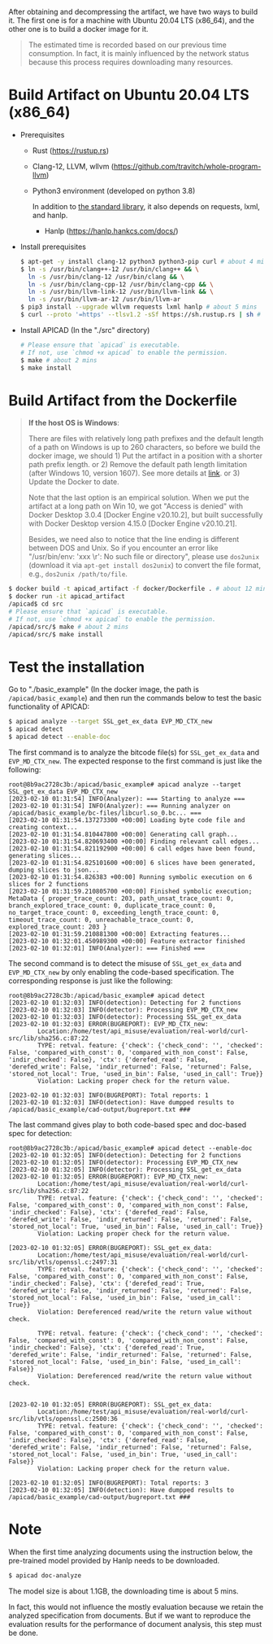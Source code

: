 After obtaining and decompressing the artifact, we have two ways to build it. The first one is for a machine with Ubuntu 20.04 LTS (x86_64), and the other one is to build a docker image for it.

> The estimated time is recorded based on our previous time consumption. In fact, it is mainly influenced by the network status because this process requires downloading many resources.

# Build Artifact on Ubuntu 20.04 LTS (x86_64)

- Prerequisites
  - Rust (https://rustup.rs)

  - Clang-12, LLVM, wllvm (https://github.com/travitch/whole-program-llvm)

  - Python3 environment (developed on python 3.8)

    In addition to [the standard library](https://docs.python.org/3.8/library/index.html), it also depends on requests, lxml, and hanlp.

    - Hanlp (https://hanlp.hankcs.com/docs/)

- Install prerequisites

  ```bash
  $ apt-get -y install clang-12 python3 python3-pip curl # about 4 mins
  $ ln -s /usr/bin/clang++-12 /usr/bin/clang++ && \
  	ln -s /usr/bin/clang-12 /usr/bin/clang && \
  	ln -s /usr/bin/clang-cpp-12 /usr/bin/clang-cpp && \
  	ln -s /usr/bin/llvm-link-12 /usr/bin/llvm-link && \
  	ln -s /usr/bin/llvm-ar-12 /usr/bin/llvm-ar
  $ pip3 install --upgrade wllvm requests lxml hanlp # about 5 mins
  $ curl --proto '=https' --tlsv1.2 -sSf https://sh.rustup.rs | sh # about 1 min
  ```

- Install APICAD (In the "./src" directory)

  ```bash
  # Please ensure that `apicad` is executable.
  # If not, use `chmod +x apicad` to enable the permission.
  $ make # about 2 mins
  $ make install
  ```

# Build Artifact from the Dockerfile

> **If the host OS is Windows**:
>
> There are files with relatively long path prefixes and the default length of a path on Windows is up to 260 characters, so before we build the docker image, we should 1) Put the artifact in a position with a shorter path prefix length. or 2) Remove the default path length limitation (after Windows 10, version 1607). See more details at [link](https://learn.microsoft.com/en-us/windows/win32/fileio/maximum-file-path-limitation#enable-long-paths-in-windows-10-version-1607-and-later). or 3) Update the Docker to date.
>
> Note that the last option is an empirical solution. When we put the artifact at a long path on Win 10, we got "Access is denied" with Docker Desktop 3.0.4 [Docker Engine v20.10.2], but built successfully with Docker Desktop version 4.15.0 [Docker Engine v20.10.21].
>
> Besides, we need also to notice that the line ending is different between DOS and Unix. So if you encounter an error like "/usr/bin/env: 'xxx \r': No such file or directory", please use `dos2unix` (download it via `apt-get install dos2unix`) to convert the file format, e.g., `dos2unix /path/to/file`.

```bash
$ docker build -t apicad_artifact -f docker/Dockerfile . # about 12 mins
$ docker run -it apicad_artifact
/apicad$ cd src
# Please ensure that `apicad` is executable.
# If not, use `chmod +x apicad` to enable the permission.
/apicad/src/$ make # about 2 mins
/apicad/src/$ make install
```

# Test the installation

Go to "./basic_example" (In the docker image, the path is `/apicad/basic_example`) and then run the commands below to test the basic functionality of APICAD:

```bash
$ apicad analyze --target SSL_get_ex_data EVP_MD_CTX_new
$ apicad detect
$ apicad detect --enable-doc
```

The first command is to analyze the bitcode file(s) for `SSL_get_ex_data` and `EVP_MD_CTX_new`. The expected response to the first command is just like the following:

```
root@8b9ac2728c3b:/apicad/basic_example# apicad analyze --target SSL_get_ex_data EVP_MD_CTX_new
[2023-02-10 01:31:54] INFO(Analyzer): === Starting to analyze ===
[2023-02-10 01:31:54] INFO(Analyzer): === Running analyzer on /apicad/basic_example/bc-files/libcurl.so_0.bc... ===
[2023-02-10 01:31:54.137273300 +00:00] Loading byte code file and creating context...
[2023-02-10 01:31:54.810447800 +00:00] Generating call graph...
[2023-02-10 01:31:54.820693400 +00:00] Finding relevant call edges...
[2023-02-10 01:31:54.821192900 +00:00] 6 call edges have been found, generating slices...
[2023-02-10 01:31:54.825101600 +00:00] 6 slices have been generated, dumping slices to json...
[2023-02-10 01:31:54.826383 +00:00] Running symbolic execution on 6 slices for 2 functions
[2023-02-10 01:31:59.210805700 +00:00] Finished symbolic execution; MetaData { proper_trace_count: 203, path_unsat_trace_count: 0, branch_explored_trace_count: 0, duplicate_trace_count: 0, no_target_trace_count: 0, exceeding_length_trace_count: 0, timeout_trace_count: 0, unreachable_trace_count: 0, explored_trace_count: 203 }
[2023-02-10 01:31:59.210881300 +00:00] Extracting features...
[2023-02-10 01:32:01.450989300 +00:00] Feature extractor finished
[2023-02-10 01:32:01] INFO(Analyzer): === Finished ===
```

The second command is to detect the misuse of `SSL_get_ex_data` and `EVP_MD_CTX_new` by only enabling the code-based specification. The corresponding response is just like the following:

```
root@8b9ac2728c3b:/apicad/basic_example# apicad detect
[2023-02-10 01:32:03] INFO(detection): Detecting for 2 functions
[2023-02-10 01:32:03] INFO(detector): Processing EVP_MD_CTX_new
[2023-02-10 01:32:03] INFO(detector): Processing SSL_get_ex_data
[2023-02-10 01:32:03] ERROR(BUGREPORT): EVP_MD_CTX_new:
        Location:/home/test/api_misuse/evaluation/real-world/curl-src/lib/sha256.c:87:22
        TYPE: retval. feature: {'check': {'check_cond': '', 'checked': False, 'compared_with_const': 0, 'compared_with_non_const': False, 'indir_checked': False}, 'ctx': {'derefed_read': False, 'derefed_write': False, 'indir_returned': False, 'returned': False, 'stored_not_local': True, 'used_in_bin': False, 'used_in_call': True}}
        Violation: Lacking proper check for the return value.

[2023-02-10 01:32:03] INFO(BUGREPORT): Total reports: 1
[2023-02-10 01:32:03] INFO(detection): Have dumpped results to /apicad/basic_example/cad-output/bugreport.txt ###
```

The last command gives play to both code-based spec and doc-based spec for detection:

```
root@8b9ac2728c3b:/apicad/basic_example# apicad detect --enable-doc
[2023-02-10 01:32:05] INFO(detection): Detecting for 2 functions
[2023-02-10 01:32:05] INFO(detector): Processing EVP_MD_CTX_new
[2023-02-10 01:32:05] INFO(detector): Processing SSL_get_ex_data
[2023-02-10 01:32:05] ERROR(BUGREPORT): EVP_MD_CTX_new:
        Location:/home/test/api_misuse/evaluation/real-world/curl-src/lib/sha256.c:87:22
        TYPE: retval. feature: {'check': {'check_cond': '', 'checked': False, 'compared_with_const': 0, 'compared_with_non_const': False, 'indir_checked': False}, 'ctx': {'derefed_read': False, 'derefed_write': False, 'indir_returned': False, 'returned': False, 'stored_not_local': True, 'used_in_bin': False, 'used_in_call': True}}
        Violation: Lacking proper check for the return value.

[2023-02-10 01:32:05] ERROR(BUGREPORT): SSL_get_ex_data:
        Location:/home/test/api_misuse/evaluation/real-world/curl-src/lib/vtls/openssl.c:2497:31
        TYPE: retval. feature: {'check': {'check_cond': '', 'checked': False, 'compared_with_const': 0, 'compared_with_non_const': False, 'indir_checked': False}, 'ctx': {'derefed_read': True, 'derefed_write': False, 'indir_returned': False, 'returned': False, 'stored_not_local': False, 'used_in_bin': False, 'used_in_call': True}}
        Violation: Dereferenced read/write the return value without check.

        TYPE: retval. feature: {'check': {'check_cond': '', 'checked': False, 'compared_with_const': 0, 'compared_with_non_const': False, 'indir_checked': False}, 'ctx': {'derefed_read': True, 'derefed_write': False, 'indir_returned': False, 'returned': False, 'stored_not_local': False, 'used_in_bin': False, 'used_in_call': False}}
        Violation: Dereferenced read/write the return value without check.


[2023-02-10 01:32:05] ERROR(BUGREPORT): SSL_get_ex_data:
        Location:/home/test/api_misuse/evaluation/real-world/curl-src/lib/vtls/openssl.c:2500:36
        TYPE: retval. feature: {'check': {'check_cond': '', 'checked': False, 'compared_with_const': 0, 'compared_with_non_const': False, 'indir_checked': False}, 'ctx': {'derefed_read': False, 'derefed_write': False, 'indir_returned': False, 'returned': False, 'stored_not_local': False, 'used_in_bin': True, 'used_in_call': False}}
        Violation: Lacking proper check for the return value.

[2023-02-10 01:32:05] INFO(BUGREPORT): Total reports: 3
[2023-02-10 01:32:05] INFO(detection): Have dumpped results to /apicad/basic_example/cad-output/bugreport.txt ###
```

# Note

When the first time analyzing documents using the instruction below, the pre-trained model provided by Hanlp needs to be downloaded.

```bash
$ apicad doc-analyze
```

The model size is about 1.1GB, the downloading time is about 5 mins.

In fact, this would not influence the mostly evaluation because we retain the analyzed specification from documents. But if we want to reproduce the evaluation results for the performance of document analysis, this step must be done.

